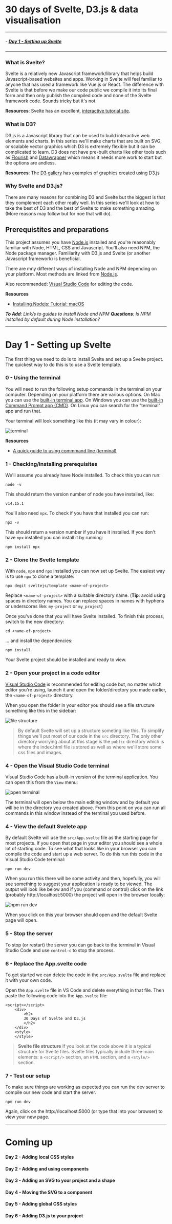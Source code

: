 # 30 days of Svelte, D3.js & data visualisation

---

##### - [Day 1 - Setting up Svelte](#day1)

---

<!-- ### Plan

Every day in December 2021 I plan to write a small piece about using [Svelte](https://svelte.dev/) and [D3.js](https://d3js.org/) to create data visualisations. On day 1 we'll start by installing Svelte and getting our basic project running. Each day after that we'll add more elements to our setup until we have a presentable chart.

In doing this I hope that I can learn more about the process (and document it) for myself and perhaps share some ideas. -->

### What is Svelte?

Svelte is a relatively new Javascript framework/library that helps build Javascript-based websites and apps. Working in Svelte will feel familiar to anyone that has used a framework like Vue.js or React. The difference with Svelte is that before we make our code public we compile it into its final form and then only publish the compiled code and none of the Svelte framework code. Sounds tricky but it's not.

**Resources**: Svelte has an excellent, [interactive tutorial site](https://svelte.dev/tutorial/basics).

### What is D3?

D3.js is a Javascript library that can be used to build interactive web elements and charts. In this series we'll make charts that are built on SVG, or scalable vector graphics which D3 is extremely flexible but it can be complicated to learn. D3 does not have pre-built charts like other tools such as [Flourish](https://flourish.studio) and [Datawrapper](https://datawrapper.de) which means it needs more work to start but the options are andless.

**Resources**: The [D3 gallery](https://observablehq.com/@d3/gallery) has examples of graphics created using D3.js

### Why Svelte and D3.js?

There are many reasons for combining D3 and Svelte but the biggest is that they complement each other really well. In this series we'll look at how to take the best of D3 and the best of Svelte to make something amazing. (More reasons may follow but for noe that will do).

## Prerequistites and preparations

This project assumes you have [Node.js](https://nodejs.org/) installed and you're reasonably familiar with Node, HTML, CSS and Javascript. You'll also need NPM, the Node package manager. Familiarity with D3.js and Svelte (or another Javascript framework) is beneficial.

There are mny different ways of installing Node and NPM depending on your platform. Most methods are linked from [Node.js](https://nodejs.org/).

Also recommended: [Visual Studio Code](https://code.visualstudio.com/) for editing the code.

**Resources**

- [Installing Nodejs: Tutorial: macOS](https://nodesource.com/blog/installing-nodejs-tutorial-mac-os-x/)

_**To Add**: Link/s to guides to install Node and NPM_
_**Questions**: Is NPM installed by default during Node installation?_

---

<span id="day1"></span>

# Day 1 - Setting up Svelte

The first thing we need to do is to install Svelte and set up a Svelte project. The quickest way to do this is to use a Svelte template.

### 0 - Using the terminal

You will need to run the following setup commands in the terminal on your computer. Depending on your platform there are various options. On Mac you can use the [built-in terminal app](https://www.howtogeek.com/682770/how-to-open-the-terminal-on-a-mac/). On Windows you can use the [built-in Command Prompt app (CMD)](https://www.webucator.com/article/how-to-run-a-nodejs-application-on-windows/). On Linux you can search for the "terminal" app and run that.

Your terminal will look something like this (it may vary in colour):

![terminal](/public/images/terminal.png)

**Resources**

- [A quick guide to using commmand line (terminal)](https://towardsdatascience.com/a-quick-guide-to-using-command-line-terminal-96815b97b955)

### 1 - Checking/installing prerequisites

We'll assume you already have Node installed. To check this you can run:

    node -v

This should return the version number of node you have installed, like:

    v14.15.1

You'll also need `npx`. To check if you have that installed you can run:

    npx -v

This should return a version number if you have it installed. If you don't have `npx` installed you can install it by running:

    npm install npx

### 2 - Clone the Svelte template

With `node`, `npm` and `npx` installed you can now set up Svelte. The easiest way is to use `npx` to clone a template:

    npx degit sveltejs/template <name-of-project>

Replace `<name-of-project>` with a suitable directory name. (**Tip**: avoid using spaces in directory names. You can replace spaces in names with hyphens or underscores like: `my-project` or `my_project`)

Once you've done that you will have Svelte installed. To finish this process, switch to the new directory:

    cd <name-of-project>

... and install the dependencies:

    npm install

Your Svelte project should be installed and ready to view.

### 2 - Open your project in a code editor

[Visual Studio Code](https://code.visualstudio.com/) is recommended for editing code but, no matter which editor you're using, launch it and open the folder/directory you made earlier, the `<name-of-project>` directory.

When you open the folder in your editor you should see a file structure something like this in the sidebar:

![file structure](/public/images/file-structure.png)

> By default Svelte will set up a structure someting like this. To simplify things we'll put most of our code in the `src` directory. The only other directory worrying about at this stage is the `public` directory which is where the index.html file is stored as well as where we'll store some css files and images.

### 4 - Open the Visual Studio Code terminal

Visual Studio Code has a built-in version of the terminal application. You can open this from the `View` menu:

![open terminal](/public/images/open-terminal.png)

The terminal will open below the main editing window and by default you will be in the directory you created above. From this point on you can run all commands in this window instead of the terminal you used before.

### 4 - View the default Svelete app

By default Svelte will use the `src/App.svelte` file as the starting page for most projects. If you open that page in your editor you should see a whole lot of starting code. To see what that looks like in your browser you can compile the code and start up a web server. To do this run this code in the Visual Studio Code terminal:

    npm run dev

When you run this there will be some activity and then, hopefully, you will see something to suggest your application is ready to be viewed. The output will look like below and if you (command or control) click on the link (probably http://localhost:5000) the project will open in the browser locally:

![npm run dev](/public/images/dev-build.png)

When you click on this your browser should open and the default Svelte page will open.

### 5 - Stop the server

To stop (or restart) the server you can go back to the terminal in Visual Studio Code and use `control-c` to stop the process.

### 6 - Replace the App.svelte code

To get started we can delete the code in the `src/App.svelte` file and replace it with your own code.

Open the `App.svelte` file in VS Code and delete everything in that file. Then paste the following code into the `App.svelte` file:

    <script></script>
        <div>
            <h2>
            30 Days of Svelte and D3.js
            </h2>
        </div>
        <style>
        </style>

> **Svelte file structure** If you look at the code above it is a typical structure for Svelte files. Svelte files typically include three main elements: a `<script/>` section, an `HTML` section, and a `<style/>` section.

### 7 - Test our setup

To make sure things are working as expected you can run the dev server to compile our new code and start the server.

    npm run dev

Again, click on the http://localhost:5000 (or type that into your browser) to view your new page.

---

# Coming up

#### Day 2 - Adding local CSS styles

#### Day 2 - Adding and using components

#### Day 3 - Adding an SVG to your project and a shape

#### Day 4 - Moving the SVG to a component

#### Day 5 - Adding global CSS styles

#### Day 6 - Adding D3.js to your project
